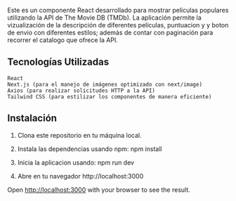 Este es un componente React desarrollado para mostrar películas populares utilizando la API de The Movie DB (TMDb). La aplicación  permite la vizualización de la descripción de diferentes películas, puntuacion y y boton de envio con diferentes estilos; además de contar con paginación para recorrer el catalogo que ofrece la API.


## Tecnologías Utilizadas
    React
    Next.js (para el manejo de imágenes optimizado con next/image)
    Axios (para realizar solicitudes HTTP a la API)
    Tailwind CSS (para estilizar los componentes de manera eficiente)


## Instalación
1. Clona este repositorio en tu máquina local.

2. Instala las dependencias usando npm:
    npm install

3. Inicia la aplicacion usando:
    npm run dev

4. Abre en tu navegador http://localhost:3000

Open [http://localhost:3000](http://localhost:3000) with your browser to see the result.
